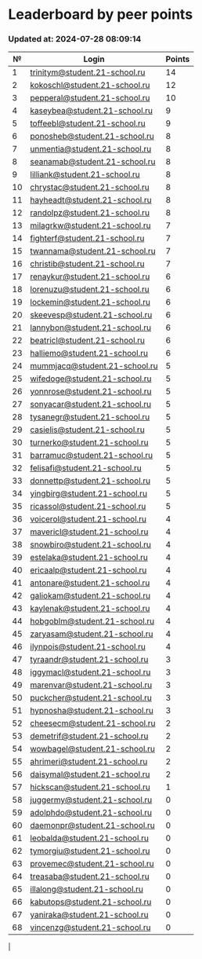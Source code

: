 # Leaderboard by peer points

### Updated at: 2024-07-28 08:09:14

| № | Login | Points |
|---|-------|--------|
|1|trinitym@student.21-school.ru|14|
|2|kokoschl@student.21-school.ru|12|
|3|pepperal@student.21-school.ru|10|
|4|kaseybea@student.21-school.ru|9|
|5|toffeebl@student.21-school.ru|9|
|6|ponosheb@student.21-school.ru|8|
|7|unmentia@student.21-school.ru|8|
|8|seanamab@student.21-school.ru|8|
|9|lilliank@student.21-school.ru|8|
|10|chrystac@student.21-school.ru|8|
|11|hayheadt@student.21-school.ru|8|
|12|randolpz@student.21-school.ru|8|
|13|milagrkw@student.21-school.ru|7|
|14|fighterf@student.21-school.ru|7|
|15|twannama@student.21-school.ru|7|
|16|christib@student.21-school.ru|7|
|17|renaykur@student.21-school.ru|6|
|18|lorenuzu@student.21-school.ru|6|
|19|lockemin@student.21-school.ru|6|
|20|skeevesp@student.21-school.ru|6|
|21|lannybon@student.21-school.ru|6|
|22|beatricl@student.21-school.ru|6|
|23|halliemo@student.21-school.ru|6|
|24|mummjacq@student.21-school.ru|5|
|25|wifedoge@student.21-school.ru|5|
|26|yonnrose@student.21-school.ru|5|
|27|sonyacar@student.21-school.ru|5|
|28|tysanegr@student.21-school.ru|5|
|29|casielis@student.21-school.ru|5|
|30|turnerko@student.21-school.ru|5|
|31|barramuc@student.21-school.ru|5|
|32|felisafi@student.21-school.ru|5|
|33|donnettp@student.21-school.ru|5|
|34|yingbirg@student.21-school.ru|5|
|35|ricassol@student.21-school.ru|5|
|36|voicerol@student.21-school.ru|4|
|37|mavericl@student.21-school.ru|4|
|38|snowbiro@student.21-school.ru|4|
|39|estelaka@student.21-school.ru|4|
|40|ericaalp@student.21-school.ru|4|
|41|antonare@student.21-school.ru|4|
|42|galiokam@student.21-school.ru|4|
|43|kaylenak@student.21-school.ru|4|
|44|hobgoblm@student.21-school.ru|4|
|45|zaryasam@student.21-school.ru|4|
|46|ilynpois@student.21-school.ru|4|
|47|tyraandr@student.21-school.ru|3|
|48|iggymacl@student.21-school.ru|3|
|49|marenvar@student.21-school.ru|3|
|50|puckcher@student.21-school.ru|3|
|51|hypnosha@student.21-school.ru|3|
|52|cheesecm@student.21-school.ru|2|
|53|demetrif@student.21-school.ru|2|
|54|wowbagel@student.21-school.ru|2|
|55|ahrimeri@student.21-school.ru|2|
|56|daisymal@student.21-school.ru|2|
|57|hickscan@student.21-school.ru|1|
|58|juggermy@student.21-school.ru|0|
|59|adolphdo@student.21-school.ru|0|
|60|daemonpr@student.21-school.ru|0|
|61|leobalda@student.21-school.ru|0|
|62|tymorgiu@student.21-school.ru|0|
|63|provemec@student.21-school.ru|0|
|64|treasaba@student.21-school.ru|0|
|65|illalong@student.21-school.ru|0|
|66|kabutops@student.21-school.ru|0|
|67|yaniraka@student.21-school.ru|0|
|68|vincenzg@student.21-school.ru|0|
|

